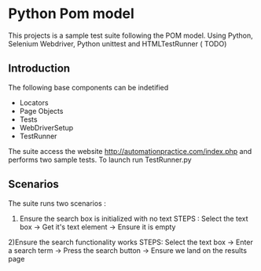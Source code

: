 # Python Pom model
This projects is a sample test suite following the POM model. Using Python, Selenium Webdriver, Python unittest and HTMLTestRunner ( TODO)
 
## Introduction
The following base components can be indetified 
- Locators
- Page Objects
- Tests
- WebDriverSetup
- TestRunner 

The suite access the website http://automationpractice.com/index.php and performs two sample tests.
To launch run TestRunner.py

## Scenarios
The suite runs two scenarios :
1) Ensure the search box is initialized with no text
STEPS : Select the text box -> Get it's text element -> Ensure it is empty

2)Ensure the search functionality works
STEPS: Select the text box -> Enter a search term -> Press the search button -> Ensure we land on the results page






